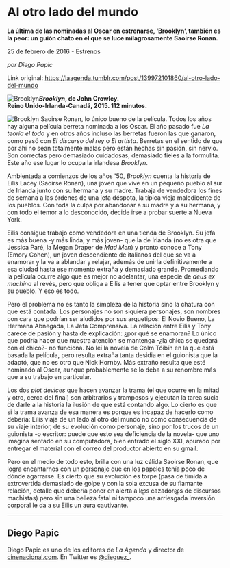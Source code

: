 # Al otro lado del mundo

**La última de las nominadas al Oscar en estrenarse, ‘Brooklyn’, también es la peor: un guión chato en el que se luce milagrosamente Saoirse Ronan.**

25 de febrero de 2016 - Estrenos

_por Diego Papic_

Link original: https://laagenda.tumblr.com/post/139972101860/al-otro-lado-del-mundo

![Brooklyn](https://64.media.tumblr.com/0b786620de239f6c6ac68fcd6eca8899/tumblr_inline_pk0z9xOho11t6q87u_500.jpg)***Brooklyn*, de John Crowley.  
 Reino Unido-Irlanda-Canadá, 2015. 112 minutos.**

![Brooklyn](https://64.media.tumblr.com/0b786620de239f6c6ac68fcd6eca8899/tumblr_inline_pk0z9xOho11t6q87u_500.jpg) Saoirse Ronan, lo único bueno de la película. Todos los años hay alguna película berreta nominada a los Oscar. El año pasado fue *La teoría el todo* y en otros años incluso las berretas fueron las que ganaron, como pasó con *El discurso del rey* o *El artista*. Berretas en el sentido de que por ahí no sean totalmente malas pero están hechas sin pasión, sin nervio. Son correctas pero demasiado cuidadosas, demasiado fieles a la formulita. Este año ese lugar lo ocupa la irlandesa *Brooklyn*.

Ambientada a comienzos de los años '50, *Brooklyn* cuenta la historia de Eilis Lacey (Saoirse Ronan), una joven que vive en un pequeño pueblo al sur de Irlanda junto con su hermana y su madre. Trabaja de vendedora los fines de semana a las órdenes de una jefa déspota, la típica vieja maledicente de los pueblos. Con toda la culpa por abandonar a su madre y a su hermana, y con todo el temor a lo desconocido, decide irse a probar suerte a Nueva York.

Eilis consigue trabajo como vendedora en una tienda de Brooklyn. Su jefa es más buena -y más linda, y más joven- que la de Irlanda (no es otra que Jessica Paré, la Megan Draper de *Mad Men*) y pronto conoce a Tony (Emory Cohen), un joven descendiente de italianos del que se va a enamorar y la va a ablandar y relajar, además de unirla definitivamente a esa ciudad hasta ese momento extraña y demasiado grande. Promediando la película ocurre algo que es mejor no adelantar, una especie de *deus ex machina* al revés, pero que obliga a Eilis a tener que optar entre Brooklyn y su pueblo. Y eso es todo.

Pero el problema no es tanto la simpleza de la historia sino la chatura con que está contada. Los personajes no son siquiera personajes, son nombres con cara que podrían ser aludidos por sus arquetipos: El Novio Bueno, La Hermana Abnegada, La Jefa Comprensiva. La relación entre Eilis y Tony carece de pasión y hasta de explicación: ¿por qué se enamoran? Lo único que podría hacer que nuestra atención se mantenga -¿la chica se quedará con el chico?- no funciona. No leí la novela de Colm Tóibín en la que está basada la película, pero resulta extraña tanta desidia en el guionista que la adaptó, que no es otro que Nick Hornby. Más extraño resulta que esté nominado al Oscar, aunque probablemente se lo deba a su renombre más que a su trabajo en particular.

Los dos *plot devices* que hacen avanzar la trama (el que ocurre en la mitad y otro, cerca del final) son arbitrarios y tramposos y ejecutan la tarea sucia de darle a la historia la ilusión de que está contando algo. Lo cierto es que si la trama avanza de esa manera es porque es incapaz de hacerlo como debería: Eilis viaja de un lado al otro del mundo no como consecuencia de su viaje interior, de su evolución como personaje, sino por los trucos de un guionista -o escritor: puede que esto sea deficiencia de la novela- que uno imagina sentado en su computadora, bien entrado el siglo XXI, apurado por entregar el material con el correo del productor abierto en su gmail.

Pero en el medio de todo esto, brilla con una luz cálida Saoirse Ronan, que logra encantarnos con un personaje que en los papeles tenía poco de dónde agarrarse. Es cierto que su evolución es torpe (pasa de tímida a extrovertida demasiado de golpe y con la sola excusa de su flamante relación, detalle que debería poner en alerta a l@s cazador@s de discursos machistas) pero sin una belleza fatal ni tampoco una arriesgada inversión corporal le da a su Eilis un aura cautivante.

  




---

 Diego Papic
------------

 Diego Papic es uno de los editores de *La Agenda* y director de [cinenacional.com](http://www.cinenacional.com). En Twitter es [@dieguez\_](http://www.twitter.com/dieguez_). 

